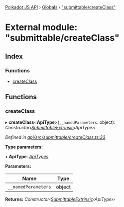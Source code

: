 [Polkadot JS API](../README.md) › [Globals](../globals.md) › ["submittable/createClass"](_submittable_createclass_.md)

# External module: "submittable/createClass"

## Index

### Functions

* [createClass](_submittable_createclass_.md#createclass)

## Functions

###  createClass

▸ **createClass**<**ApiType**>(`__namedParameters`: object): *Constructor‹[SubmittableExtrinsic](../interfaces/_submittable_types_.submittableextrinsic.md)‹ApiType››*

*Defined in [api/src/submittable/createClass.ts:33](https://github.com/polkadot-js/api/blob/7ed1857589/packages/api/src/submittable/createClass.ts#L33)*

**Type parameters:**

▪ **ApiType**: *[ApiTypes](_types_.md#apitypes)*

**Parameters:**

Name | Type |
------ | ------ |
`__namedParameters` | object |

**Returns:** *Constructor‹[SubmittableExtrinsic](../interfaces/_submittable_types_.submittableextrinsic.md)‹ApiType››*
